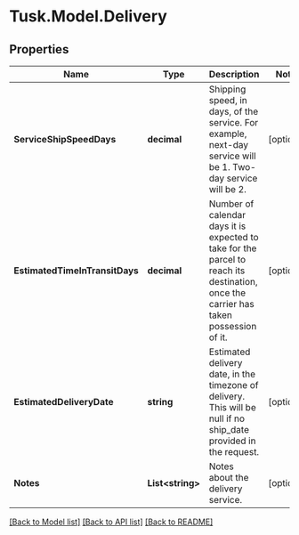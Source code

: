 # Tusk.Model.Delivery

## Properties

Name | Type | Description | Notes
------------ | ------------- | ------------- | -------------
**ServiceShipSpeedDays** | **decimal** | Shipping speed, in days, of the service. For example, next-day service will be 1. Two-day service will be 2. | [optional] 
**EstimatedTimeInTransitDays** | **decimal** | Number of calendar days it is expected to take for the parcel to reach its destination, once the carrier has taken possession of it. | [optional] 
**EstimatedDeliveryDate** | **string** | Estimated delivery date, in the timezone of delivery. This will be null if no ship_date provided in the request. | [optional] 
**Notes** | **List&lt;string&gt;** | Notes about the delivery service. | [optional] 

[[Back to Model list]](../README.md#documentation-for-models) [[Back to API list]](../README.md#documentation-for-api-endpoints) [[Back to README]](../README.md)

